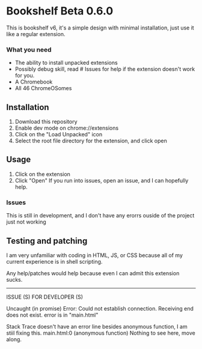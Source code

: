 



# Bookshelf Beta 0.6.0
This is bookshelf v6, it's a simple design with minimal installation, just use it like a regular extension.

### What you need
- The ability to install unpacked extensions
- Possibly debug skill, read # Issues for help if the extension doesn't work for you.
- A Chromebook
- All 46 ChromeOSomes

## Installation
1. Download this repository
2. Enable dev mode on chrome://extensions
3. Click on the "Load Unpacked" icon
4. Select the root file directory for the extension, and click open

## Usage
1. Click on the extension
2. Click "Open"
If you run into issues, open an issue, and I can hopefully help.

### Issues
This is still in development, and I don't have any erorrs ouside of the project just not working


## Testing and patching
I am very unfamiliar with coding in HTML, JS, or CSS because all of my current experience is in shell scripting.

Any help/patches would help because even I can admit this extension sucks.

-------------------------------------------------------------------------------------------------------------------------------------------------------------------------------------
ISSUE (S) FOR DEVELOPER (S)

Uncaught (in promise) Error: Could not establish connection. Receiving end does not exist.
error is in "main.html"

Stack Trace doesn't have an error line besides anonymous function, I am stiil fixing this.
main.html:0 (anonymous function)
Nothing to see here, move along.
